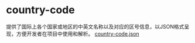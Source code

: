 # country-code

提供了国际上各个国家或地区的中英文名称以及对应的区号信息，以JSON格式呈现，方便开发者在项目中使用和解析。
[country-code.json](./country-code.json)
